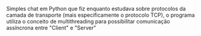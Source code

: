Simples chat em Python que fiz enquanto estudava sobre protocolos da camada de transporte (mais especificamente o protocolo TCP), o programa utiliza o conceito de multithreading para possibilitar comunicação assíncrona entre "Client" e "Server"